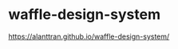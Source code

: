 # waffle-design-system

<a href="https://alanttran.github.io/waffle-design-system/" target="_blank">https://alanttran.github.io/waffle-design-system/</a>